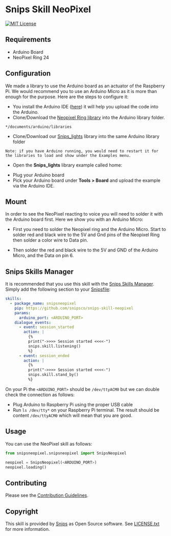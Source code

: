 
# Snips Skill NeoPixel

[![MIT License](https://img.shields.io/badge/license-MIT-blue.svg)](https://raw.githubusercontent.com/snipsco/snips-skill-hue/master/LICENSE.txt)

## Requirements
- Arduino Board
- NeoPixel Ring 24

## Configuration 
We made a library to use the Arduino board as an actuator of the Raspberry Pi. We would recommend you to use an Arduino Micro as
 it is more than enough for the purpose. Here are the steps to configure it:
- You install the Arduino IDE ([here](https://www.arduino.cc/en/Main/Software)) it will help you upload the code into the Arduino.
- Clone/Download the [Neopixel Ring library](https://github.com/adafruit/Adafruit_NeoPixel) into the Arduino library folder.
~~~
*/documents/arduino/libraries
~~~
- Clone/Download our [Snips_lights](https://github.com/snipsco/Snips_Lights) library into the same Arduino library folder
~~~
Note: if you have Arduino running, you would need to restart it for the libraries to load and show under the Examples menu. 
~~~
- Open the **Snips_lights** library example called home:

[snips-lights]: https://cdn-images-1.medium.com/max/1600/1*IdSEqw2EKfpqtosr0R8DCQ.png

- Plug your Arduino board 
- Pick your Arduino board under **Tools > Board** and upload the example via the Arduino IDE.

## Mount
In order to see the NeoPixel reacting to voice you will need to solder it with the Arduino board first. Here we show you with 
an Arduino Micro: 
- First you need to solder the Neopixel ring and the Arduino Micro. Start to solder red and black wire to the 5V and Gnd pins 
of the Neopixel Ring then solder a color wire to Data pin.

[soldering-step-1]: https://cdn-images-1.medium.com/max/1600/1*jpGKItzakYWYZ93PUD2dvA.png

- Then solder the red and black wire to the 5V and GND of the Arduino Micro, and the Data on pin 6.

[soldering-step-2]: https://cdn-images-1.medium.com/max/1600/1*JEN1Lfyit8FXiz-HMNzxnw.png

## Snips Skills Manager

It is recommended that you use this skill with the [Snips Skills Manager](https://github.com/snipsco/snipsskills). Simply add the following section to your [Snipsfile](https://github.com/snipsco/snipsskills/wiki/The-Snipsfile):

~~~yaml
skills:
  - package_name: snipsneopixel
    pip: https://github.com/snipsco/snips-skill-neopixel
    params:
      arduino_port: <ARDUINO_PORT>
    dialogue_events:
      - event: session_started
        action: |
          {%
          print("->>>> Session started <<<<-")
          snips.skill.listening()
          %}
      - event: session_ended
        action: |
          {%
          print("->>>> Session started <<<<-")
          snips.skill.stand_by()
          %}
~~~


On your Pi the `<ARDUINO_PORT>` should be `/dev/ttyACM0` but we can double check the connection as follows:
- Plug Arduino to Raspberry Pi using the proper USB cable
- Run `ls /dev/tty*` on your Raspberry Pi terminal. The result should be content 
`/dev/ttyACM0` which will mean that you are good.

## Usage

You can use the NeoPixel skill as follows:

~~~python
from snipsneopixel.snipsneopixel import SnipsNeopixel

neopixel = SnipsNeopixel(<ARDUINO_PORT>)
neopixel.loading()
~~~

## Contributing

Please see the [Contribution Guidelines](https://github.com/snipsco/snips-skill-mopidy/blob/master/CONTRIBUTING.md).

## Copyright

This skill is provided by [Snips](https://www.snips.ai) as Open Source software. See [LICENSE.txt](https://github.com/snipsco/snips-skill-mopidy/blob/master/LICENSE.txt) for more
information.
